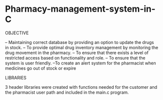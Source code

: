 # Pharmacy-management-system-in-C

OBJECTIVE

– Maintaining correct database by providing an option to update the drugs in stock. 
– To provide optimal drug inventory management by monitoring the drug movement in the pharmacy.
– To ensure that there exists a level of restricted access based on functionality and role. 
– To ensure that the system is user friendly. 
–To create an alert system for the pharmacist when medicines go out of stock or expire

LIBRARIES

3 header libraries were created with functions needed for the customer and the pharmacist user path and included in the main.c program.
